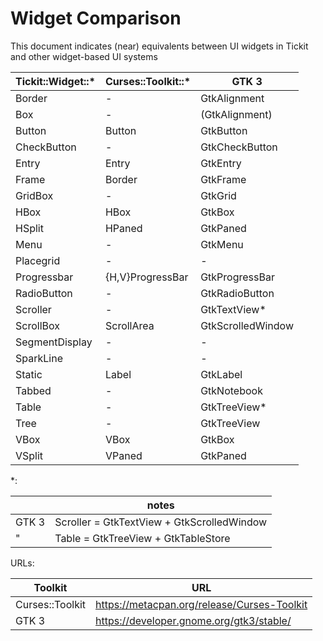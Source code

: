 # Widget Comparison

This document indicates (near) equivalents between UI widgets in Tickit and other widget-based UI systems

| Tickit::Widget::* | Curses::Toolkit::* | GTK 3             |
|-------------------|--------------------|-------------------|
| Border            | -                  | GtkAlignment      |
| Box               | -                  | (GtkAlignment)    |
| Button            | Button             | GtkButton         |
| CheckButton       | -                  | GtkCheckButton    |
| Entry             | Entry              | GtkEntry          |
| Frame             | Border             | GtkFrame          |
| GridBox           | -                  | GtkGrid           |
| HBox              | HBox               | GtkBox            |
| HSplit            | HPaned             | GtkPaned          |
| Menu              | -                  | GtkMenu           |
| Placegrid         | -                  | -                 |
| Progressbar       | {H,V}ProgressBar   | GtkProgressBar    |
| RadioButton       | -                  | GtkRadioButton    |
| Scroller          | -                  | GtkTextView*      |
| ScrollBox         | ScrollArea         | GtkScrolledWindow |
| SegmentDisplay    | -                  | -                 |
| SparkLine         | -                  | -                 |
| Static            | Label              | GtkLabel          |
| Tabbed            | -                  | GtkNotebook       |
| Table             | -                  | GtkTreeView*      |
| Tree              | -                  | GtkTreeView       |
| VBox              | VBox               | GtkBox            |
| VSplit            | VPaned             | GtkPaned          |

*:

|       | notes                                      |
|-------|--------------------------------------------|
| GTK 3 | Scroller = GtkTextView + GtkScrolledWindow |
| "     | Table = GtkTreeView + GtkTableStore        |

URLs:

| Toolkit         | URL                                         |
|-----------------|---------------------------------------------|
| Curses::Toolkit | https://metacpan.org/release/Curses-Toolkit |
| GTK 3           | https://developer.gnome.org/gtk3/stable/    |
